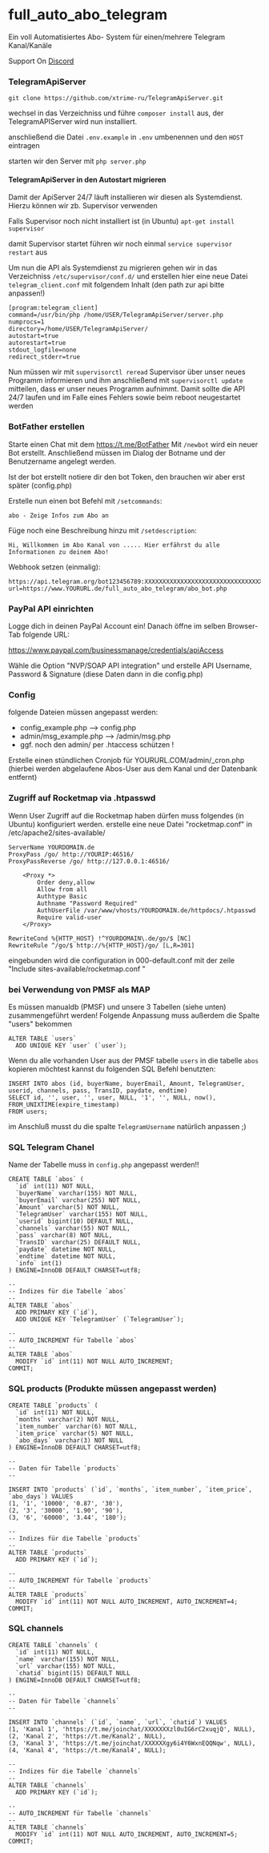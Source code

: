 # full_auto_abo_telegram
Ein voll Automatisiertes Abo- System für einen/mehrere Telegram Kanal/Kanäle

Support On <a href="https://discord.gg/jsvX9pz">Discord</a>

### TelegramApiServer

`git clone https://github.com/xtrime-ru/TelegramApiServer.git`

wechsel in das Verzeichniss und führe `composer install` aus, der TelegramAPIServer wird nun installiert.

anschließend die Datei `.env.example` in `.env` umbenennen und den `HOST` eintragen

starten wir den Server mit `php server.php`

#### TelegramApiServer in den Autostart migrieren

Damit der ApiServer 24/7 läuft installieren wir diesen als Systemdienst. Hierzu können wir zb. Supervisor verwenden

Falls Supervisor noch nicht installiert ist (in Ubuntu) `apt-get install supervisor`

damit Supervisor startet führen wir noch einmal `service supervisor restart` aus

Um nun die API als Systemdienst zu migrieren gehen wir in das Verzeichniss `/etc/supervisor/conf.d/` und erstellen hier eine neue Datei `telegram_client.conf` mit folgendem Inhalt (den path zur api bitte anpassen!)
```
[program:telegram_client]
command=/usr/bin/php /home/USER/TelegramApiServer/server.php
numprocs=1
directory=/home/USER/TelegramApiServer/
autostart=true
autorestart=true
stdout_logfile=none
redirect_stderr=true
```

Nun müssen wir mit `supervisorctl reread` Supervisor über unser neues Programm informieren und ihm anschließend mit `supervisorctl update` mitteilen, dass er unser neues Programm aufnimmt. Damit sollte die API 24/7 laufen und im Falle eines Fehlers sowie beim reboot neugestartet werden

### BotFather erstellen

Starte einen Chat mit dem https://t.me/BotFather
Mit `/newbot` wird ein neuer Bot erstellt. Anschließend müssen im Dialog der Botname und der Benutzername angelegt werden.

Ist der bot erstellt notiere dir den bot Token, den brauchen wir aber erst später (config.php)

Erstelle nun einen bot Befehl mit `/setcommands`:
```
abo - Zeige Infos zum Abo an
```

Füge noch eine Beschreibung hinzu mit `/setdescription`:
```
Hi, Willkommen im Abo Kanal von ..... Hier erfährst du alle Informationen zu deinem Abo!
```

Webhook setzen (einmalig):
```
https://api.telegram.org/bot123456789:XXXXXXXXXXXXXXXXXXXXXXXXXXXXXXXXXXX/setWebhook?url=https://www.YOURURL.de/full_auto_abo_telegram/abo_bot.php
```

### PayPal API einrichten
Logge dich in deinen PayPal Account ein! Danach öffne im selben Browser-Tab folgende URL:

https://www.paypal.com/businessmanage/credentials/apiAccess

Wähle die Option "NVP/SOAP API integration" und erstelle API Username, Password & Signature (diese Daten dann in die config.php)

### Config
folgende Dateien müssen angepasst werden:

* config_example.php        --> config.php
* admin/msg_example.php     --> /admin/msg.php
* ggf. noch den admin/ per .htaccess schützen !

Erstelle einen stündlichen Cronjob für YOURURL.COM/admin/_cron.php (hierbei werden abgelaufene Abos-User aus dem Kanal und der Datenbank entfernt)

### Zugriff auf Rocketmap via .htpasswd

Wenn User Zugriff auf die Rocketmap haben dürfen muss folgendes (in Ubuntu) konfiguriert werden. 
erstelle eine neue Datei "rocketmap.conf" in /etc/apache2/sites-available/

```
ServerName YOURDOMAIN.de
ProxyPass /go/ http://YOURIP:46516/
ProxyPassReverse /go/ http://127.0.0.1:46516/

    <Proxy *>
        Order deny,allow
        Allow from all
        Authtype Basic
        Authname "Password Required"
        AuthUserFile /var/www/vhosts/YOURDOMAIN.de/httpdocs/.htpasswd
        Require valid-user
    </Proxy>

RewriteCond %{HTTP_HOST} !^YOURDOMAIN\.de/go/$ [NC]
RewriteRule ^/go/$ http://%{HTTP_HOST}/go/ [L,R=301]
```

eingebunden wird die configuration in 000-default.conf mit der zeile "Include sites-available/rocketmap.conf
"

### bei Verwendung von PMSF als MAP

Es müssen manualdb (PMSF) und unsere 3 Tabellen (siehe unten) zusammengeführt werden!
Folgende Anpassung muss außerdem die Spalte "users" bekommen

```
ALTER TABLE `users`
  ADD UNIQUE KEY `user` (`user`);
```

Wenn du alle vorhanden User aus der PMSF tabelle `users` in die tabelle `abos` kopieren möchtest kannst du folgenden SQL Befehl benutzten:

```
INSERT INTO abos (id, buyerName, buyerEmail, Amount, TelegramUser, userid, channels, pass, TransID, paydate, endtime)  
SELECT id, '', user, '', user, NULL, '1', '', NULL, now(), FROM_UNIXTIME(expire_timestamp)
FROM users;
```

im Anschluß musst du die spalte `TelegramUsername` natürlich anpassen ;)

### SQL Telegram Chanel
Name der Tabelle muss in `config.php` angepasst werden!!


```
CREATE TABLE `abos` (
  `id` int(11) NOT NULL,
  `buyerName` varchar(155) NOT NULL,
  `buyerEmail` varchar(255) NOT NULL,
  `Amount` varchar(5) NOT NULL,
  `TelegramUser` varchar(155) NOT NULL,
  `userid` bigint(10) DEFAULT NULL,
  `channels` varchar(55) NOT NULL,
  `pass` varchar(8) NOT NULL,
  `TransID` varchar(25) DEFAULT NULL,
  `paydate` datetime NOT NULL,
  `endtime` datetime NOT NULL,
  `info` int(1) 
) ENGINE=InnoDB DEFAULT CHARSET=utf8;

--
-- Indizes für die Tabelle `abos`
--
ALTER TABLE `abos`
  ADD PRIMARY KEY (`id`),
  ADD UNIQUE KEY `TelegramUser` (`TelegramUser`);

--
-- AUTO_INCREMENT für Tabelle `abos`
--
ALTER TABLE `abos`
  MODIFY `id` int(11) NOT NULL AUTO_INCREMENT;
COMMIT;
```
### SQL products (Produkte müssen angepasst werden)

```
CREATE TABLE `products` (
  `id` int(11) NOT NULL,
  `months` varchar(2) NOT NULL,
  `item_number` varchar(6) NOT NULL,
  `item_price` varchar(5) NOT NULL,
  `abo_days` varchar(3) NOT NULL
) ENGINE=InnoDB DEFAULT CHARSET=utf8;

--
-- Daten für Tabelle `products`
--

INSERT INTO `products` (`id`, `months`, `item_number`, `item_price`, `abo_days`) VALUES
(1, '1', '10000', '0.87', '30'),
(2, '3', '30000', '1.90', '90'),
(3, '6', '60000', '3.44', '180');

--
-- Indizes für die Tabelle `products`
--
ALTER TABLE `products`
  ADD PRIMARY KEY (`id`);

--
-- AUTO_INCREMENT für Tabelle `products`
--
ALTER TABLE `products`
  MODIFY `id` int(11) NOT NULL AUTO_INCREMENT, AUTO_INCREMENT=4;
COMMIT;
```
### SQL channels

```
CREATE TABLE `channels` (
  `id` int(11) NOT NULL,
  `name` varchar(155) NOT NULL,
  `url` varchar(155) NOT NULL,
  `chatid` bigint(15) DEFAULT NULL
) ENGINE=InnoDB DEFAULT CHARSET=utf8;

--
-- Daten für Tabelle `channels`
--

INSERT INTO `channels` (`id`, `name`, `url`, `chatid`) VALUES
(1, 'Kanal 1', 'https://t.me/joinchat/XXXXXXXzl0uIG6rC2xuqjQ', NULL),
(2, 'Kanal 2', 'https://t.me/Kanal2', NULL),
(3, 'Kanal 3', 'https://t.me/joinchat/XXXXXXgy6i4Y6WxnEQQNqw', NULL),
(4, 'Kanal 4', 'https://t.me/Kanal4', NULL);

--
-- Indizes für die Tabelle `channels`
--
ALTER TABLE `channels`
  ADD PRIMARY KEY (`id`);

--
-- AUTO_INCREMENT für Tabelle `channels`
--
ALTER TABLE `channels`
  MODIFY `id` int(11) NOT NULL AUTO_INCREMENT, AUTO_INCREMENT=5;
COMMIT;
```
